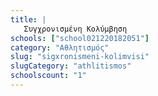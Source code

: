 ```yaml
---
title: |
   Συγχρονισμένη Κολύμβηση
schools: ["school021220182051"]
category: "Αθλητισμός"
slug: "sigxronismeni-kolimvisi"
slugCategory: "athlitismos"
schoolscount: "1"
---
```


